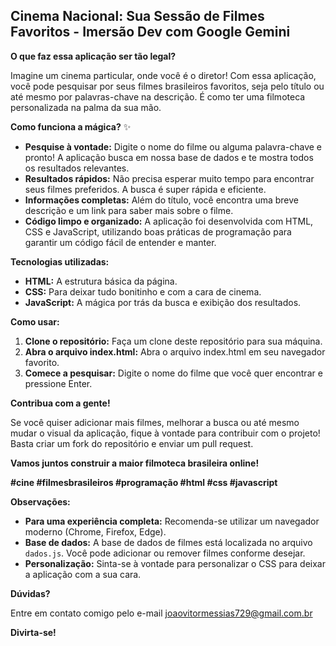 ## Cinema Nacional: Sua Sessão de Filmes Favoritos - Imersão Dev com Google Gemini

**O que faz essa aplicação ser tão legal?**

Imagine um cinema particular, onde você é o diretor! Com essa aplicação, você pode pesquisar por seus filmes brasileiros favoritos, seja pelo título ou até mesmo por palavras-chave na descrição. É como ter uma filmoteca personalizada na palma da sua mão. 

**Como funciona a mágica?** ✨

* **Pesquise à vontade:** Digite o nome do filme ou alguma palavra-chave e pronto! A aplicação busca em nossa base de dados e te mostra todos os resultados relevantes.
* **Resultados rápidos:** Não precisa esperar muito tempo para encontrar seus filmes preferidos. A busca é super rápida e eficiente.
* **Informações completas:** Além do título, você encontra uma breve descrição e um link para saber mais sobre o filme.
* **Código limpo e organizado:** A aplicação foi desenvolvida com HTML, CSS e JavaScript, utilizando boas práticas de programação para garantir um código fácil de entender e manter.

**Tecnologias utilizadas:**

* **HTML:** A estrutura básica da página.
* **CSS:** Para deixar tudo bonitinho e com a cara de cinema.
* **JavaScript:** A mágica por trás da busca e exibição dos resultados.

**Como usar:**

1. **Clone o repositório:** Faça um clone deste repositório para sua máquina.
2. **Abra o arquivo index.html:** Abra o arquivo index.html em seu navegador favorito.
3. **Comece a pesquisar:** Digite o nome do filme que você quer encontrar e pressione Enter.

**Contribua com a gente!**

Se você quiser adicionar mais filmes, melhorar a busca ou até mesmo mudar o visual da aplicação, fique à vontade para contribuir com o projeto! Basta criar um fork do repositório e enviar um pull request.

**Vamos juntos construir a maior filmoteca brasileira online!** 

**#cine #filmesbrasileiros #programação #html #css #javascript**

**Observações:**

* **Para uma experiência completa:** Recomenda-se utilizar um navegador moderno (Chrome, Firefox, Edge).
* **Base de dados:** A base de dados de filmes está localizada no arquivo `dados.js`. Você pode adicionar ou remover filmes conforme desejar.
* **Personalização:** Sinta-se à vontade para personalizar o CSS para deixar a aplicação com a sua cara.

**Dúvidas?** 

Entre em contato comigo pelo e-mail joaovitormessias729@gmail.com.br

**Divirta-se!**
